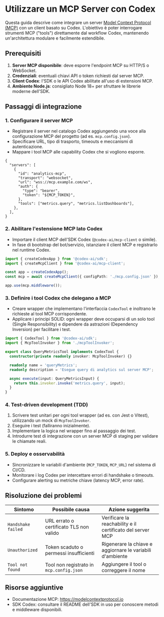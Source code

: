 # Utilizzare un MCP Server con Codex

Questa guida descrive come integrare un server [Model Context Protocol (MCP)](https://modelcontextprotocol.io) con un client basato su Codex. L'obiettivo è poter interrogare strumenti MCP ("tools") direttamente dal workflow Codex, mantenendo un'architettura modulare e facilmente estendibile.

## Prerequisiti

1. **Server MCP disponibile**: deve esporre l'endpoint MCP su HTTP/S o WebSocket.
2. **Credenziali**: eventuali chiavi API o token richiesti dal server MCP.
3. **Client Codex**: l'SDK o le API Codex abilitate all'uso di estensioni MCP.
4. **Ambiente Node.js**: consigliato Node 18+ per sfruttare le librerie moderne dell'SDK.

## Passaggi di integrazione

### 1. Configurare il server MCP

- Registrare il server nel catalogo Codex aggiungendo una voce alla configurazione MCP del progetto (ad es. `mcp.config.json`).
- Specificare URL, tipo di trasporto, timeouts e meccanismi di autenticazione.
- Mappare i tool MCP alle capability Codex che si vogliono esporre.

```jsonc
{
  "servers": [
    {
      "id": "analytics-mcp",
      "transport": "websocket",
      "url": "wss://mcp.example.com/ws",
      "auth": {
        "type": "bearer",
        "token": "${MCP_TOKEN}",
      },
      "tools": ["metrics.query", "metrics.listDashboards"],
    },
  ],
}
```

### 2. Abilitare l'estensione MCP lato Codex

- Importare il client MCP dell'SDK Codex (`@codex-ai/mcp-client` o simile).
- In fase di bootstrap del bot/servizio, istanziare il client MCP e registrarlo nel runtime Codex.

```ts
import { createCodexApp } from '@codex-ai/sdk';
import { createMcpClient } from '@codex-ai/mcp-client';

const app = createCodexApp();
const mcp = await createMcpClient({ configPath: './mcp.config.json' });

app.use(mcp.middleware());
```

### 3. Definire i tool Codex che delegano a MCP

- Creare wrapper che implementano l'interfaccia `CodexTool` e inoltrano le richieste al tool MCP corrispondente.
- Applicare i principi SOLID: ogni wrapper deve occuparsi di un solo tool (Single Responsibility) e dipendere da astrazioni (Dependency Inversion) per facilitare i test.

```ts
import { CodexTool } from '@codex-ai/sdk';
import { McpToolInvoker } from './mcpToolInvoker';

export class QueryMetricsTool implements CodexTool {
  constructor(private readonly invoker: McpToolInvoker) {}

  readonly name = 'queryMetrics';
  readonly description = 'Esegue query di analytics sul server MCP';

  async execute(input: QueryMetricsInput) {
    return this.invoker.invoke('metrics.query', input);
  }
}
```

### 4. Test-driven development (TDD)

1. Scrivere test unitari per ogni tool wrapper (ad es. con Jest o Vitest), utilizzando un mock di `McpToolInvoker`.
2. Eseguire i test (falliranno inizialmente).
3. Implementare la logica nel wrapper fino al passaggio dei test.
4. Introdurre test di integrazione con un server MCP di staging per validare le chiamate reali.

### 5. Deploy e osservabilità

- Sincronizzare le variabili d'ambiente (`MCP_TOKEN`, `MCP_URL`) nel sistema di CI/CD.
- Monitorare i log Codex per intercettare errori di handshake o timeouts.
- Configurare alerting su metriche chiave (latency MCP, error rate).

## Risoluzione dei problemi

| Sintomo            | Possibile causa                          | Azione suggerita                                           |
| ------------------ | ---------------------------------------- | ---------------------------------------------------------- |
| `Handshake failed` | URL errato o certificato TLS non valido  | Verificare la reachability e il certificato del server MCP |
| `Unauthorized`     | Token scaduto o permessi insufficienti   | Rigenerare la chiave e aggiornare le variabili d'ambiente  |
| `Tool not found`   | Tool non registrato in `mcp.config.json` | Aggiungere il tool o correggere il nome                    |

## Risorse aggiuntive

- Documentazione MCP: <https://modelcontextprotocol.io>
- SDK Codex: consultare il README dell'SDK in uso per conoscere metodi e middleware disponibili.
